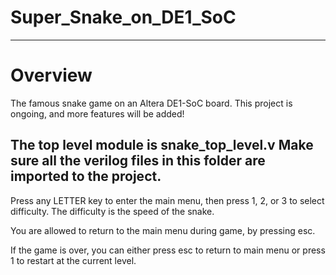 # Super_Snake_on_DE1_SoC
--------------------------------------------------------------
# Overview
The famous snake game on an Altera DE1-SoC board.
This project is ongoing, and more features will be added!

The top level module is snake_top_level.v
Make sure all the verilog files in this folder are imported to the project.
---------------------------------------------------------------

Press any LETTER key to enter the main menu, 
then press 1, 2, or 3 to select difficulty.
The difficulty is the speed of the snake.

You are allowed to return to the main menu during game, by pressing esc.

If the game is over, you can either press esc to return to main menu or
press 1 to restart at the current level.

